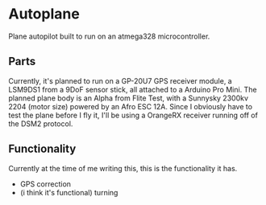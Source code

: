 # Autoplane
Plane autopilot built to run on an atmega328 microcontroller.

## Parts
Currently, it's planned to run on a GP-20U7 GPS receiver module, a LSM9DS1 from a 9DoF sensor stick, all attached to a Arduino Pro Mini.
The planned plane body is an Alpha from Flite Test, with a Sunnysky 2300kv 2204 (motor size) powered by an Afro ESC 12A.
Since I obviously have to test the plane before I fly it, I'll be using a OrangeRX receiver running off of the DSM2 protocol.

## Functionality
Currently at the time of me writing this, this is the functionality it has.
- GPS correction
- (i think it's functional) turning
